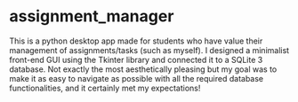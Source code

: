 # assignment_manager
This is a python desktop app made for students who have value their management of assignments/tasks (such as myself). I designed a minimalist front-end GUI using the Tkinter library and connected it to a SQLite 3 database. Not exactly the most aesthetically pleasing but my goal was to make it as easy to navigate as possible with all the required database functionalities, and it certainly met my expectations!
